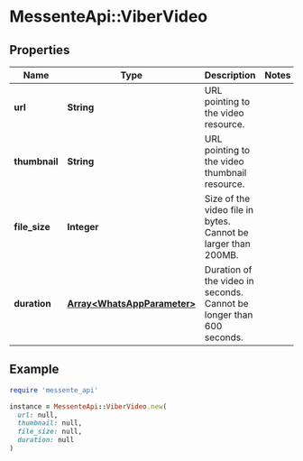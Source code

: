 # MessenteApi::ViberVideo

## Properties

| Name | Type | Description | Notes |
| ---- | ---- | ----------- | ----- |
| **url** | **String** | URL pointing to the video resource. |  |
| **thumbnail** | **String** | URL pointing to the video thumbnail resource. |  |
| **file_size** | **Integer** | Size of the video file in bytes. Cannot be larger than 200MB. |  |
| **duration** | [**Array&lt;WhatsAppParameter&gt;**](WhatsAppParameter.md) | Duration of the video in seconds. Cannot be longer than 600 seconds. |  |

## Example

```ruby
require 'messente_api'

instance = MessenteApi::ViberVideo.new(
  url: null,
  thumbnail: null,
  file_size: null,
  duration: null
)
```

